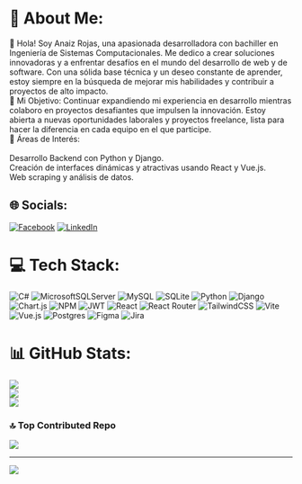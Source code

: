 # 💫 About Me:
👋 Hola! Soy Anaiz Rojas, una apasionada desarrolladora con bachiller en Ingeniería de Sistemas Computacionales. Me dedico a crear soluciones innovadoras y a enfrentar desafíos en el mundo del desarrollo de web y de software. Con una sólida base técnica y un deseo constante de aprender, estoy siempre en la búsqueda de mejorar mis habilidades y contribuir a proyectos de alto impacto.<br>🎯 Mi Objetivo: Continuar expandiendo mi experiencia en desarrollo mientras colaboro en proyectos desafiantes que impulsen la innovación. Estoy abierta a nuevas oportunidades laborales y proyectos freelance, lista para hacer la diferencia en cada equipo en el que participe.<br>💼 Áreas de Interés:<br><br>Desarrollo Backend con Python y Django.<br>Creación de interfaces dinámicas y atractivas usando React y Vue.js.<br>Web scraping y análisis de datos.


## 🌐 Socials:
[![Facebook](https://img.shields.io/badge/Facebook-%231877F2.svg?logo=Facebook&logoColor=white)](https://facebook.com/ani.rojas.4) [![LinkedIn](https://img.shields.io/badge/LinkedIn-%230077B5.svg?logo=linkedin&logoColor=white)](https://linkedin.com/in/anaiz-rojas-s) 

# 💻 Tech Stack:
![C#](https://img.shields.io/badge/c%23-%23239120.svg?style=for-the-badge&logo=csharp&logoColor=white) ![MicrosoftSQLServer](https://img.shields.io/badge/Microsoft%20SQL%20Server-CC2927?style=for-the-badge&logo=microsoft%20sql%20server&logoColor=white) ![MySQL](https://img.shields.io/badge/mysql-4479A1.svg?style=for-the-badge&logo=mysql&logoColor=white) ![SQLite](https://img.shields.io/badge/sqlite-%2307405e.svg?style=for-the-badge&logo=sqlite&logoColor=white) ![Python](https://img.shields.io/badge/python-3670A0?style=for-the-badge&logo=python&logoColor=ffdd54) ![Django](https://img.shields.io/badge/django-%23092E20.svg?style=for-the-badge&logo=django&logoColor=white) ![Chart.js](https://img.shields.io/badge/chart.js-F5788D.svg?style=for-the-badge&logo=chart.js&logoColor=white) ![NPM](https://img.shields.io/badge/NPM-%23CB3837.svg?style=for-the-badge&logo=npm&logoColor=white) ![JWT](https://img.shields.io/badge/JWT-black?style=for-the-badge&logo=JSON%20web%20tokens) ![React](https://img.shields.io/badge/react-%2320232a.svg?style=for-the-badge&logo=react&logoColor=%2361DAFB) ![React Router](https://img.shields.io/badge/React_Router-CA4245?style=for-the-badge&logo=react-router&logoColor=white) ![TailwindCSS](https://img.shields.io/badge/tailwindcss-%2338B2AC.svg?style=for-the-badge&logo=tailwind-css&logoColor=white) ![Vite](https://img.shields.io/badge/vite-%23646CFF.svg?style=for-the-badge&logo=vite&logoColor=white) ![Vue.js](https://img.shields.io/badge/vue.js-%2335495e.svg?style=for-the-badge&logo=vuedotjs&logoColor=%234FC08D) ![Postgres](https://img.shields.io/badge/postgres-%23316192.svg?style=for-the-badge&logo=postgresql&logoColor=white) ![Figma](https://img.shields.io/badge/figma-%23F24E1E.svg?style=for-the-badge&logo=figma&logoColor=white) ![Jira](https://img.shields.io/badge/jira-%230A0FFF.svg?style=for-the-badge&logo=jira&logoColor=white)
# 📊 GitHub Stats:
![](https://github-readme-stats.vercel.app/api?username=ANAIZR&theme=dark&hide_border=false&include_all_commits=false&count_private=false)<br/>
![](https://github-readme-streak-stats.herokuapp.com/?user=ANAIZR&theme=dark&hide_border=false)<br/>
![](https://github-readme-stats.vercel.app/api/top-langs/?username=ANAIZR&theme=dark&hide_border=false&include_all_commits=false&count_private=false&layout=compact)

### 🔝 Top Contributed Repo
![](https://github-contributor-stats.vercel.app/api?username=ANAIZR&limit=5&theme=dark&combine_all_yearly_contributions=true)

---
[![](https://visitcount.itsvg.in/api?id=ANAIZR&icon=0&color=0)](https://visitcount.itsvg.in)

<!-- Proudly created with GPRM ( https://gprm.itsvg.in ) -->
